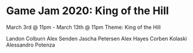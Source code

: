 # Game Jam 2020: King of the Hill
March 3rd @ 11pm - March 13th @ 11pm
Theme: King of the Hill

Landon Colburn
Alex Senden
Jascha Petersen
Alex Hayes
Corben Kolaski
Alessandro Potenza
